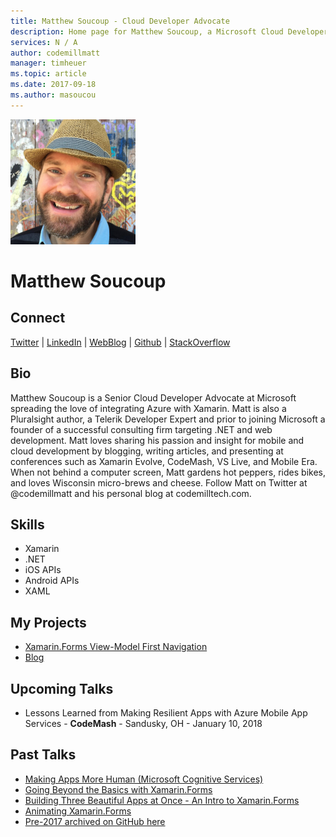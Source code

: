```yaml
---
title: Matthew Soucoup - Cloud Developer Advocate
description: Home page for Matthew Soucoup, a Microsoft Cloud Developer Advocate
services: N / A
author: codemillmatt
manager: timheuer
ms.topic: article
ms.date: 2017-09-18
ms.author: masoucou
---
```


![Image of Matthew Soucoup](media/profiles/matthew-soucoup.png)

# Matthew Soucoup


## Connect
[Twitter](https://twitter.com/codemillmatt) | [LinkedIn](https://linkedin.com/in/msoucoup) | [WebBlog](https://codemilltech.com) | [Github](https://github.com/codemillmatt) | [StackOverflow](https://stackoverflow.com/users/6621061/matt-soucoup)

## Bio

Matthew Soucoup is a Senior Cloud Developer Advocate at Microsoft spreading the love of integrating Azure with Xamarin. Matt is also a Pluralsight author, a Telerik Developer Expert and prior to joining Microsoft a founder of a successful consulting firm targeting .NET and web development. Matt loves sharing his passion and insight for mobile and cloud development by blogging, writing articles, and presenting at conferences such as Xamarin Evolve, CodeMash, VS Live, and Mobile Era. When not behind a computer screen, Matt gardens hot peppers, rides bikes, and loves Wisconsin micro-brews and cheese. Follow Matt on Twitter at @codemillmatt and his personal blog at codemilltech.com.


## Skills

* Xamarin
* .NET
* iOS APIs
* Android APIs
* XAML

## My Projects

* [Xamarin.Forms View-Model First Navigation](https://github.com/codemillmatt/codemill.vmfirstnav)
* [Blog](https://codemilltech.com)

## Upcoming Talks

* Lessons Learned from Making Resilient Apps with Azure Mobile App Services - __CodeMash__ - Sandusky, OH - January 10, 2018

## Past Talks

* [Making Apps More Human (Microsoft Cognitive Services)](https://github.com/codemillmatt/cognitive-tourist)
* [Going Beyond the Basics with Xamarin.Forms](https://github.com/codemillmatt/conference-talks/tree/master/beyonds-basics)
* [Building Three Beautiful Apps at Once - An Intro to Xamarin.Forms](https://github.com/codemillmatt/conference-talks/tree/master/three-apps)
* [Animating Xamarin.Forms](https://github.com/codemillmatt/forms-animations)
* [Pre-2017 archived on GitHub here](https://github.com/codemillmatt/conference-talks)
